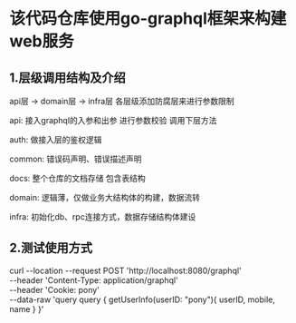 # 该代码仓库使用go-graphql框架来构建web服务

## 1.层级调用结构及介绍

api层 -> domain层 -> infra层
各层级添加防腐层来进行参数限制

api: 接入graphql的入参和出参 进行参数校验 调用下层方法

auth: 做接入层的鉴权逻辑

common: 错误码声明、错误描述声明

docs: 整个仓库的文档存储 包含表结构

domain: 逻辑薄，仅做业务大结构体的构建，数据流转

infra: 初始化db、rpc连接方式，数据存储结构体建设

## 2.测试使用方式

curl --location --request POST 'http://localhost:8080/graphql' \
--header 'Content-Type: application/graphql' \
--header 'Cookie: pony' \
--data-raw 'query query {
    getUserInfo(userID: "pony"){
        userID, mobile, name
    }
}'
